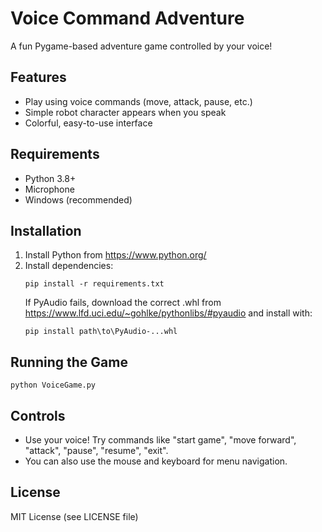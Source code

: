# Voice Command Adventure

A fun Pygame-based adventure game controlled by your voice!

## Features
- Play using voice commands (move, attack, pause, etc.)
- Simple robot character appears when you speak
- Colorful, easy-to-use interface

## Requirements
- Python 3.8+
- Microphone
- Windows (recommended)

## Installation
1. Install Python from https://www.python.org/
2. Install dependencies:
   ```
   pip install -r requirements.txt
   ```
   If PyAudio fails, download the correct .whl from https://www.lfd.uci.edu/~gohlke/pythonlibs/#pyaudio and install with:
   ```
   pip install path\to\PyAudio‑...whl
   ```

## Running the Game
```
python VoiceGame.py
```

## Controls
- Use your voice! Try commands like "start game", "move forward", "attack", "pause", "resume", "exit".
- You can also use the mouse and keyboard for menu navigation.

## License
MIT License (see LICENSE file)
